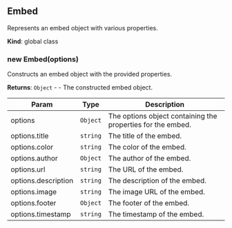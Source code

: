 <a name="Embed"></a>

## Embed
Represents an embed object with various properties.

**Kind**: global class  
<a name="new_Embed_new"></a>

### new Embed(options)
Constructs an embed object with the provided properties.

**Returns**: <code>Object</code> - - The constructed embed object.  

| Param | Type | Description |
| --- | --- | --- |
| options | <code>Object</code> | The options object containing the properties for the embed. |
| options.title | <code>string</code> | The title of the embed. |
| options.color | <code>string</code> | The color of the embed. |
| options.author | <code>Object</code> | The author of the embed. |
| options.url | <code>string</code> | The URL of the embed. |
| options.description | <code>string</code> | The description of the embed. |
| options.image | <code>string</code> | The image URL of the embed. |
| options.footer | <code>Object</code> | The footer of the embed. |
| options.timestamp | <code>string</code> | The timestamp of the embed. |


